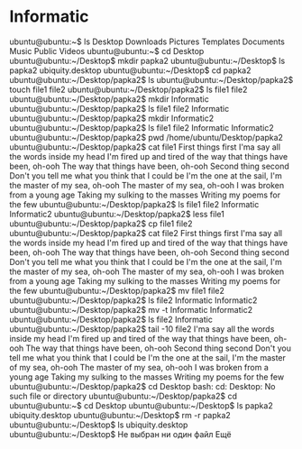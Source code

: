 # Informatic
ubuntu@ubuntu:~$ ls
Desktop Downloads Pictures Templates
Documents Music Public Videos
ubuntu@ubuntu:~$ cd Desktop
ubuntu@ubuntu:~/Desktop$ mkdir papka2
ubuntu@ubuntu:~/Desktop$ ls
papka2 ubiquity.desktop
ubuntu@ubuntu:~/Desktop$ cd papka2
ubuntu@ubuntu:~/Desktop/papka2$ ls
ubuntu@ubuntu:~/Desktop/papka2$ touch file1 file2
ubuntu@ubuntu:~/Desktop/papka2$ ls
file1 file2
ubuntu@ubuntu:~/Desktop/papka2$ mkdir Informatic
ubuntu@ubuntu:~/Desktop/papka2$ ls
file1 file2 Informatic
ubuntu@ubuntu:~/Desktop/papka2$ mkdir Informatic2
ubuntu@ubuntu:~/Desktop/papka2$ ls
file1 file2 Informatic Informatic2
ubuntu@ubuntu:~/Desktop/papka2$ pwd
/home/ubuntu/Desktop/papka2
ubuntu@ubuntu:~/Desktop/papka2$ cat file1
First things first
I'ma say all the words inside my head
I'm fired up and tired of the way that things have been, oh-ooh
The way that things have been, oh-ooh
Second thing second
Don't you tell me what you think that I could be
I'm the one at the sail, I'm the master of my sea, oh-ooh
The master of my sea, oh-ooh
I was broken from a young age
Taking my sulking to the masses
Writing my poems for the few
ubuntu@ubuntu:~/Desktop/papka2$ ls
file1 file2 Informatic Informatic2
ubuntu@ubuntu:~/Desktop/papka2$ less file1
ubuntu@ubuntu:~/Desktop/papka2$ cp file1 file2
ubuntu@ubuntu:~/Desktop/papka2$ cat file2
First things first
I'ma say all the words inside my head
I'm fired up and tired of the way that things have been, oh-ooh
The way that things have been, oh-ooh
Second thing second
Don't you tell me what you think that I could be
I'm the one at the sail, I'm the master of my sea, oh-ooh
The master of my sea, oh-ooh
I was broken from a young age
Taking my sulking to the masses
Writing my poems for the few
ubuntu@ubuntu:~/Desktop/papka2$ mv file1 file2
ubuntu@ubuntu:~/Desktop/papka2$ ls
file2 Informatic Informatic2
ubuntu@ubuntu:~/Desktop/papka2$ mv -t Informatic Informatic2
ubuntu@ubuntu:~/Desktop/papka2$ ls
file2 Informatic
ubuntu@ubuntu:~/Desktop/papka2$ tail -10 file2
I'ma say all the words inside my head
I'm fired up and tired of the way that things have been, oh-ooh
The way that things have been, oh-ooh
Second thing second
Don't you tell me what you think that I could be
I'm the one at the sail, I'm the master of my sea, oh-ooh
The master of my sea, oh-ooh
I was broken from a young age
Taking my sulking to the masses
Writing my poems for the few
ubuntu@ubuntu:~/Desktop/papka2$ cd Desktop
bash: cd: Desktop: No such file or directory
ubuntu@ubuntu:~/Desktop/papka2$ cd
ubuntu@ubuntu:~$ cd Desktop
ubuntu@ubuntu:~/Desktop$ ls
papka2 ubiquity.desktop
ubuntu@ubuntu:~/Desktop$ rm -r papka2
ubuntu@ubuntu:~/Desktop$ ls
ubiquity.desktop
ubuntu@ubuntu:~/Desktop$
Не выбран ни один файл
Ещё
